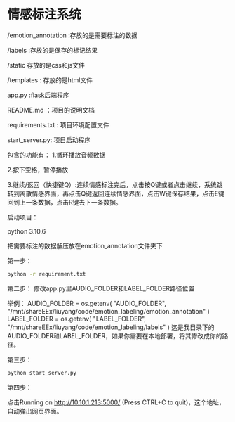 # 情感标注系统

/emotion_annotation :存放的是需要标注的数据

/labels :存放的是保存的标记结果

/static 存放的是css和js文件

/templates : 存放的是html文件

app.py :flask后端程序

README.md ：项目的说明文档

requirements.txt : 项目环境配置文件

start_server.py: 项目启动程序

包含的功能有：
1.循环播放音频数据

2.按下空格，暂停播放

3.继续/返回（快捷键Q）:连续情感标注完后，点击按Q键或者点击继续，系统跳转到离散情感界面，再点击Q键返回连续情感界面，点击W键保存结果，点击E键回到上一条数据，点击R键去下一条数据。



启动项目：

python 3.10.6

把需要标注的数据解压放在emotion_annotation文件夹下


第一步：

```bash
python -r requirement.txt
```

第二步：
修改app.py里AUDIO_FOLDER和LABEL_FOLDER路径位置

举例：
AUDIO_FOLDER = os.getenv(
    "AUDIO_FOLDER", "/mnt/shareEEx/liuyang/code/emotion_labeling/emotion_annotation"
)
LABEL_FOLDER = os.getenv(
    "LABEL_FOLDER", "/mnt/shareEEx/liuyang/code/emotion_labeling/labels"
)
这是我目录下的AUDIO_FOLDER和LABEL_FOLDER，如果你需要在本地部署，将其修改成你的路径。

第三步：

```bash
python start_server.py
```

第四步：

点击Running on http://10.10.1.213:5000/ (Press CTRL+C to quit)，这个地址，自动弹出网页界面。
